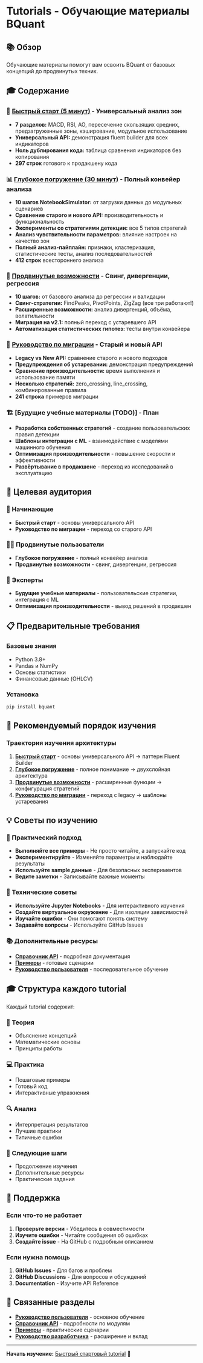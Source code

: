 # Tutorials - Обучающие материалы BQuant

## 📚 Обзор

Обучающие материалы помогут вам освоить BQuant от базовых концепций до продвинутых техник.

## 🎓 Содержание

### 🚀 [Быстрый старт (5 минут)](../../examples/02a_universal_zones.py) - Универсальный анализ зон
- **7 разделов:** MACD, RSI, AO, пересечение скользящих средних, предзагруженные зоны, кэширование, модульное использование
- **Универсальный API:** демонстрация fluent builder для всех индикаторов
- **Ноль дублирования кода:** таблица сравнения индикаторов без копирования
- **297 строк** готового к продакшену кода

### 📊 [Глубокое погружение (30 минут)](../../research/notebooks/03_zones_universal.py) - Полный конвейер анализа
- **10 шагов NotebookSimulator:** от загрузки данных до модульных сценариев
- **Сравнение старого и нового API:** производительность и функциональность
- **Эксперименты со стратегиями детекции:** все 5 типов стратегий
- **Анализ чувствительности параметров:** влияние настроек на качество зон
- **Полный анализ-пайплайн:** признаки, кластеризация, статистические тесты, анализ последовательностей
- **412 строк** всестороннего анализа

### 🔬 [Продвинутые возможности](../../research/notebooks/03_analysis_new_features.py) - Свинг, дивергенции, регрессия
- **10 шагов:** от базового анализа до регрессии и валидации
- **Свинг-стратегии:** FindPeaks, PivotPoints, ZigZag (все три работают!)
- **Расширенные возможности:** анализ дивергенций, объёма, волатильности
- **Миграция на v2.1:** полный переход с устаревшего API
- **Автоматизация статистических гипотез:** тесты внутри конвейера

### 🔄 [Руководство по миграции](../../examples/02_macd_zone_analysis.py) - Старый и новый API
- **Legacy vs New API:** сравнение старого и нового подходов
- **Предупреждения об устаревании:** демонстрация предупреждений
- **Сравнение производительности:** время выполнения и использование памяти
- **Несколько стратегий:** zero_crossing, line_crossing, комбинированные правила
- **241 строка** примеров миграции

### 🏗️ [Будущие учебные материалы (TODO)] - План
- **Разработка собственных стратегий** - создание пользовательских правил детекции
- **Шаблоны интеграции с ML** - взаимодействие с моделями машинного обучения
- **Оптимизация производительности** - повышение скорости и эффективности
- **Развёртывание в продакшене** - переход из исследований в эксплуатацию

## 🎯 Целевая аудитория

### 👶 Начинающие
- **Быстрый старт** - основы универсального API
- **Руководство по миграции** - переход со старого API

### 👨‍💻 Продвинутые пользователи
- **Глубокое погружение** - полный конвейер анализа
- **Продвинутые возможности** - свинг, дивергенции, регрессия

### 🚀 Эксперты
- **Будущие учебные материалы** - пользовательские стратегии, интеграция с ML
- **Оптимизация производительности** - вывод решений в продакшен

## 📋 Предварительные требования

### Базовые знания
- Python 3.8+
- Pandas и NumPy
- Основы статистики
- Финансовые данные (OHLCV)

### Установка
```bash
pip install bquant
```

## 🚀 Рекомендуемый порядок изучения

### Траектория изучения архитектуры
1. **[Быстрый старт](../../examples/02a_universal_zones.py)** - основы универсального API → паттерн Fluent Builder
2. **[Глубокое погружение](../../research/notebooks/03_zones_universal.py)** - полное понимание → двухслойная архитектура
3. **[Продвинутые возможности](../../research/notebooks/03_analysis_new_features.py)** - расширенные функции → конфигурация стратегий
4. **[Руководство по миграции](../../examples/02_macd_zone_analysis.py)** - переход с legacy → шаблоны устаревания

## 💡 Советы по изучению

### 🎯 Практический подход
- **Выполняйте все примеры** - Не просто читайте, а запускайте код
- **Экспериментируйте** - Изменяйте параметры и наблюдайте результаты
- **Используйте sample данные** - Для безопасных экспериментов
- **Ведите заметки** - Записывайте важные моменты

### 🔧 Технические советы
- **Используйте Jupyter Notebooks** - Для интерактивного изучения
- **Создайте виртуальное окружение** - Для изоляции зависимостей
- **Изучайте ошибки** - Они помогают понять систему
- **Задавайте вопросы** - Используйте GitHub Issues

### 📚 Дополнительные ресурсы
- **[Справочник API](../api/)** - подробная документация
- **[Примеры](../examples/)** - готовые сценарии
- **[Руководство пользователя](../user_guide/)** - последовательное обучение

## 🎓 Структура каждого tutorial

Каждый tutorial содержит:

### 📖 Теория
- Объяснение концепций
- Математические основы
- Принципы работы

### 💻 Практика
- Пошаговые примеры
- Готовый код
- Интерактивные упражнения

### 🔍 Анализ
- Интерпретация результатов
- Лучшие практики
- Типичные ошибки

### 🚀 Следующие шаги
- Продолжение изучения
- Дополнительные ресурсы
- Практические задания

## 🤝 Поддержка

### Если что-то не работает
1. **Проверьте версии** - Убедитесь в совместимости
2. **Изучите ошибки** - Читайте сообщения об ошибках
3. **Создайте issue** - На GitHub с подробным описанием

### Если нужна помощь
1. **GitHub Issues** - Для багов и проблем
2. **GitHub Discussions** - Для вопросов и обсуждений
3. **Documentation** - Изучите API Reference

## 🔗 Связанные разделы

- **[Руководство пользователя](../user_guide/)** - основное обучение
- **[Справочник API](../api/)** - подробности по модулям
- **[Примеры](../examples/)** - практические сценарии
- **[Руководство разработчика](../developer_guide/)** - расширение и вклад

---

**Начать изучение:** [Быстрый стартовый tutorial](../user_guide/quick_start.md) 🚀
